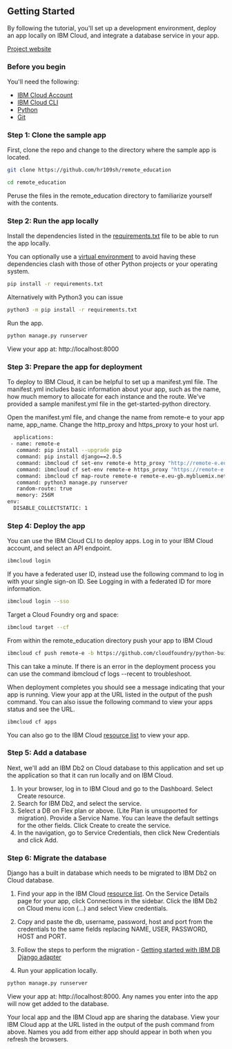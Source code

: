 ## Getting Started

By following the tutorial, you'll set up a development environment, deploy an app locally on IBM Cloud, and integrate a database service in your app.

[Project website](https://github.com/hr109sh/remote_education)

### Before you begin

You'll need the following:

* [IBM Cloud Account](https://cloud.ibm.com/registration)
* [IBM Cloud CLI](https://cloud.ibm.com/docs/cli/reference/ibmcloud?topic=cloud-cli-install-ibmcloud-cli)
* [Python](https://www.python.org/downloads)
* [Git](https://git-scm.com/downloads)

### Step 1: Clone the sample app

First, clone the repo and change to the directory where the sample app is located.

```bash
git clone https://github.com/hr109sh/remote_education
```

```bash
cd remote_education
```

Peruse the files in the remote_education directory to familiarize yourself with the contents.

### Step 2: Run the app locally

Install the dependencies listed in the [requirements.txt](https://github.com/hr109sh/remote_education/blob/master/requirements.txt) file to be able to run the app locally.

You can optionally use a [virtual environment](https://packaging.python.org/tutorials/installing-packages/#creating-and-using-virtual-environments) to avoid having these dependencies clash with those of other Python projects or your operating system.

```bash
pip install -r requirements.txt
```

Alternatively with Python3 you can issue

```bash
python3 -m pip install -r requirements.txt
```

Run the app.

```bash
python manage.py runserver
```

View your app at: http://localhost:8000

### Step 3: Prepare the app for deployment

To deploy to IBM Cloud, it can be helpful to set up a manifest.yml file. The manifest.yml includes basic information about your app, such as the name, how much memory to allocate for each instance and the route. We've provided a sample manifest.yml file in the get-started-python directory.

Open the manifest.yml file, and change the name from remote-e to your app name, app_name. Change the http_proxy and https_proxy to your host url.

```bash
  applications:
 - name: remote-e
   command: pip install --upgrade pip
   command: pip install django==2.0.5
   command: ibmcloud cf set-env remote-e http_proxy "http://remote-e.eu-gb.mybluemix.net:8080"
   command: ibmcloud cf set-env remote-e https_proxy "https://remote-e.eu-gb.mybluemix.net:8081"
   command: ibmcloud cf map-route remote-e remote-e.eu-gb.mybluemix.net --port 8080
   command: python3 manage.py runserver
   random-route: true
   memory: 256M
env:
  DISABLE_COLLECTSTATIC: 1
```

### Step 4: Deploy the app

You can use the IBM Cloud CLI to deploy apps.
Log in to your IBM Cloud account, and select an API endpoint.

```bash
ibmcloud login
```

If you have a federated user ID, instead use the following command to log in with your single sign-on ID. See Logging in with a federated ID for more information.

```bash
ibmcloud login --sso
```

Target a Cloud Foundry org and space:

```bash
ibmcloud target --cf
```

From within the remote_education directory push your app to IBM Cloud

```bash
ibmcloud cf push remote-e -b https://github.com/cloudfoundry/python-buildpack.git -c "python3 manage.py runserver 0.0.0.0:8080" -u none
```

This can take a minute. If there is an error in the deployment process you can use the command ibmcloud cf logs <Your-App-Name> --recent to troubleshoot.

When deployment completes you should see a message indicating that your app is running. View your app at the URL listed in the output of the push command. You can also issue the following command to view your apps status and see the URL.

```bash
ibmcloud cf apps
```

You can also go to the IBM Cloud [resource list](https://cloud.ibm.com/resources) to view your app.

### Step 5: Add a database

Next, we'll add an IBM Db2 on Cloud database to this application and set up the application so that it can run locally and on IBM Cloud.

1. In your browser, log in to IBM Cloud and go to the Dashboard. Select Create resource.
2. Search for IBM Db2, and select the service.
3. Select a DB on Flex plan or above. (Lite Plan is unsupported for migration). Provide a Service Name.  You can leave the default settings for the other fields. Click Create to create the service.
4. In the navigation, go to Service Credentials, then click New Credentials and click Add.


### Step 6: Migrate the database

Django has a built in database which needs to be migrated to IBM Db2 on Cloud database.

1. Find your app in the IBM Cloud [resource list](https://cloud.ibm.com/resources). On the Service Details page for your app, click Connections in the sidebar. Click the IBM Db2 on Cloud menu icon (…) and select View credentials.

2. Copy and paste the db, username, password, host and port from the credentials to the same fields replacing NAME, USER, PASSWORD, HOST and PORT.

3. Follow the steps to perform the migration - [Getting started with IBM DB Django adapter](https://github.com/ibmdb/python-ibmdb-django/blob/master/README.md)

4. Run your application locally.

```bash
python manage.py runserver
```

View your app at: http://localhost:8000. Any names you enter into the app will now get added to the database.

Your local app and the IBM Cloud app are sharing the database. View your IBM Cloud app at the URL listed in the output of the push command from above. Names you add from either app should appear in both when you refresh the browsers.
